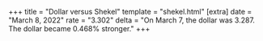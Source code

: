 +++
title = "Dollar versus Shekel"
template = "shekel.html"
[extra]
date = "March  8, 2022"
rate = "3.302"
delta = "On March  7, the dollar was 3.287. The dollar became 0.468% stronger."
+++
